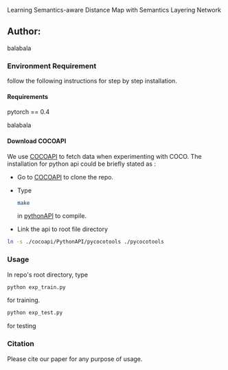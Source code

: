Learning Semantics-aware Distance Map with Semantics Layering Network

## Author: 

balabala

### Environment Requirement

follow the following instructions for step by step installation.

#### Requirements

pytorch == 0.4

balabala

#### Download COCOAPI
We use [COCOAPI](https://github.com/cocodataset/cocoapi) to fetch data when experimenting with COCO. The installation for python api could be briefly stated as :

- Go to [COCOAPI](https://github.com/cocodataset/cocoapi) to clone the repo. 

- Type

  ```bash
  make
  ```

  in [pythonAPI](https://github.com/cocodataset/cocoapi/tree/master/PythonAPI) to compile.

- Link the api to root file directory

```bash
ln -s ./cocoapi/PythonAPI/pycocotools ./pycocotools
```



### Usage

In repo's root directory, type

```bash
python exp_train.py 
```

for training.

```bash
python exp_test.py
```

for testing



### Citation

Please cite our paper for any purpose of usage.


